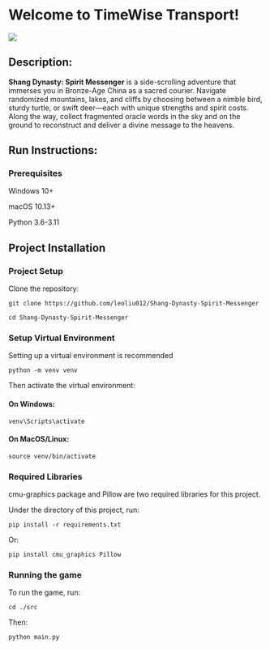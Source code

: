 # Welcome to TimeWise Transport!

![](https://tokei.rs/b1/github/leoliu012/Shang-Dynasty-Spirit-Messenger)

## Description: 
**Shang Dynasty: Spirit Messenger** is a side-scrolling adventure that immerses you in Bronze-Age China 
as a sacred courier. Navigate randomized mountains, lakes, and cliffs by choosing between a nimble bird, 
sturdy turtle, or swift deer—each with unique strengths and spirit costs. Along the way, collect 
fragmented oracle words in the sky and on the ground to reconstruct and deliver a divine message 
to the heavens.
## Run Instructions:

### Prerequisites
Windows 10+

macOS 10.13+

Python 3.6-3.11

## Project Installation

### Project Setup
Clone the repository:
```commandline
git clone https://github.com/leoliu012/Shang-Dynasty-Spirit-Messenger
```

```commandline
cd Shang-Dynasty-Spirit-Messenger
```

### Setup Virtual Environment
Setting up a virtual environment is recommended
```commandline
python -m venv venv
```
Then activate the virtual environment:
#### On Windows:
```commandline
venv\Scripts\activate
```
#### On MacOS/Linux:
```commandline
source venv/bin/activate
```

### Required Libraries
cmu-graphics package and Pillow are two required libraries for this project.

Under the directory of this project, run:
```commandline
pip install -r requirements.txt
```
Or:
```commandline
pip install cmu_graphics Pillow
```

### Running the game
To run the game, run:
```commandline
cd ./src
```
Then:
```commandline
python main.py
```